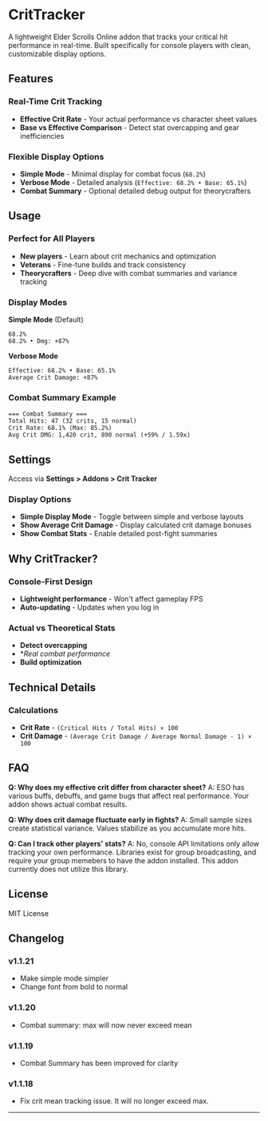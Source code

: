 # CritTracker

A lightweight Elder Scrolls Online addon that tracks your critical hit performance in real-time. Built specifically for console players with clean, customizable display options.

## Features

### Real-Time Crit Tracking
- **Effective Crit Rate** - Your actual performance vs character sheet values
- **Base vs Effective Comparison** - Detect stat overcapping and gear inefficiencies

### Flexible Display Options
- **Simple Mode** - Minimal display for combat focus (`68.2%`)
- **Verbose Mode** - Detailed analysis (`Effective: 68.2% • Base: 65.1%`)
- **Combat Summary** - Optional detailed debug output for theorycrafters

## Usage

### Perfect for All Players
- **New players** - Learn about crit mechanics and optimization
- **Veterans** - Fine-tune builds and track consistency
- **Theorycrafters** - Deep dive with combat summaries and variance tracking

### Display Modes

**Simple Mode** (Default)
```
68.2%
68.2% • Dmg: +87%
```

**Verbose Mode**
```
Effective: 68.2% • Base: 65.1%
Average Crit Damage: +87%
```

### Combat Summary Example
```
=== Combat Summary ===
Total Hits: 47 (32 crits, 15 normal)
Crit Rate: 68.1% (Max: 85.2%)
Avg Crit DMG: 1,420 crit, 890 normal (+59% / 1.59x)
```

## Settings

Access via **Settings > Addons > Crit Tracker**

### Display Options
- **Simple Display Mode** - Toggle between simple and verbose layouts
- **Show Average Crit Damage** - Display calculated crit damage bonuses
- **Show Combat Stats** - Enable detailed post-fight summaries

## Why CritTracker?

### Console-First Design
- **Lightweight performance** - Won't affect gameplay FPS
- **Auto-updating** - Updates when you log in

### Actual vs Theoretical Stats
- **Detect overcapping**
- **Real combat performance*
- **Build optimization**

## Technical Details

### Calculations
- **Crit Rate** - `(Critical Hits / Total Hits) × 100`
- **Crit Damage** - `(Average Crit Damage / Average Normal Damage - 1) × 100`

## FAQ

**Q: Why does my effective crit differ from character sheet?**
A: ESO has various buffs, debuffs, and game bugs that affect real performance. Your addon shows actual combat results.

**Q: Why does crit damage fluctuate early in fights?**
A: Small sample sizes create statistical variance. Values stabilize as you accumulate more hits.

**Q: Can I track other players' stats?**
A: No, console API limitations only allow tracking your own performance. Libraries exist for group broadcasting, and require your group memebers to have the addon installed. This addon currently does not utilize this library.

## License

MIT License

## Changelog

### v1.1.21
- Make simple mode simpler
- Change font from bold to normal
### v1.1.20
- Combat summary: max will now never exceed mean

### v1.1.19
- Combat Summary has been improved for clarity
### v1.1.18
- Fix crit mean tracking issue. It will no longer exceed max.
---
